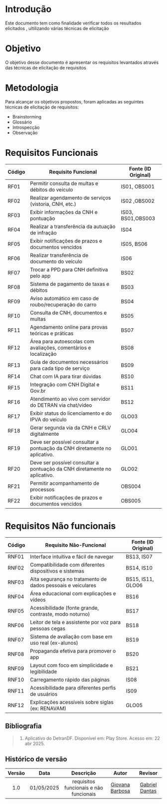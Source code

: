 # Introdução
Este documento tem como finalidade verificar todos os resultados elicitados , ultilizando várias técnicas de elicitação

# Objetivo
O objetivo desse documento é apresentar os requisitos levantados através das técnicas de elicitação de requisitos

# Metodologia
Para alcançar os objetivos propostos, foram aplicadas as seguintes técnicas de elicitação de requisitos:

- Brainstorming
- Glossário
- Introspecção
- Observação

# Requisitos Funcionais
| Código | Requisito Funcional                                                                 | Fonte (ID Original)         |
|--------|--------------------------------------------------------------------------------------|-----------------------------|
| RF01   | Permitir consulta de multas e débitos do veículo                                    | IS01, OBS001                        |
| RF02   | Realizar agendamento de serviços (vistoria, CNH, etc.)                              | IS02 ,OBS002                        |
| RF03   | Exibir informações da CNH e pontuação                                                | IS03, BS01,OBS003                 |
| RF04   | Realizar a transferência da autuação de infração                                    | IS04                        |
| RF05   | Exibir notificações de prazos e documentos vencidos                                 | IS05, BS06                  |
| RF06   | Realizar transferência de documento do veículo                                       | IS06                        |
| RF07   | Trocar a PPD para CNH definitiva pelo app                                            | BS02                        |
| RF08   | Sistema de pagamento de taxas e débitos                                              | BS03                        |
| RF09   | Aviso automático em caso de roubo/recuperação do carro                              | BS04                        |
| RF10   | Consulta de CNH, documentos e multas                                                 | BS05                        |
| RF11   | Agendamento online para provas teóricas e práticas                                   | BS07                        |
| RF12   | Área para autoescolas com avaliações, comentários e localização                     | BS08                        |
| RF13   | Guia de documentos necessários para cada tipo de serviço                            | BS09                        |
| RF14   | Chat com IA para tirar dúvidas                                                       | BS10                        |
| RF15   | Integração com CNH Digital e Gov.br                                                  | BS11                        |
| RF16   | Atendimento ao vivo com servidor do DETRAN via chat/vídeo                           | BS12                        |
| RF17   | Exibir status do licenciamento e do IPVA do veículo                                 | GLO03                       |
| RF18   | Gerar segunda via da CNH e CRLV digitalmente                                         | GLO04                       |
| RF19   | Deve ser possível consultar a pontuação da CNH diretamente no aplicativo.                                                 |GLO01                         |
| RF20   | Deve ser possível consultar a pontuação da CNH diretamente no aplicativo.                                            | GLO02                        |
| RF21   | Permitir acompanhamento de processos                                            | OBS004                        |
| RF22   | Exibir notificações de prazos e documentos vencidos                                            | OBS005                        |


# Requisitos Não funcionais 
| Código | Requisito Não-Funcional                                                             | Fonte (ID Original)         |
|--------|--------------------------------------------------------------------------------------|-----------------------------|
| RNF01  | Interface intuitiva e fácil de navegar                                               | BS13, IS07                  |
| RNF02  | Compatibilidade com diferentes dispositivos e sistemas                               | BS14, IS10                  |
| RNF03  | Alta segurança no tratamento de dados pessoais e veiculares                         | BS15, IS11, GLO06           |
| RNF04  | Área educacional com explicações e vídeos                                            | BS16                        |
| RNF05  | Acessibilidade (fonte grande, contraste, modo noturno)                              | BS17                        |
| RNF06  | Leitor de tela e assistente por voz para pessoas cegas                              | BS18                        |
| RNF07  | Sistema de avaliação com base em uso real (ex-alunos)                               | BS19                        |
| RNF08  | Propaganda efetiva para promover o app                                               | BS20                        |
| RNF09  | Layout com foco em simplicidade e legibilidade                                       | BS21                        |
| RNF10  | Carregamento rápido das páginas                                                      | IS08                        |
| RNF11  | Acessibilidade para diferentes perfis de usuários                                    | IS09                        |
| RNF12  | Explicações acessíveis sobre siglas (ex: RENAVAM)                                   | GLO05                       |


## Bibliografia

> 1. Aplicativo do DetranDF. Disponível em: Play Store. Acesso em: 22 abr 2025.

## Histórico de versão

| Versão |    Data    |       Descrição        |                     Autor                      |                  Revisor                   |
| :----: | :--------: | :--------------------: | :--------------------------------------------: | :----------------------------------------: |
|  1.0   | 01/05/2025 | requisitos funcionais e não funcionais |  [Giovana Barbosa](https://github.com/gio221)   | [Gabriel Dantas](https://github.com/gbevi) |